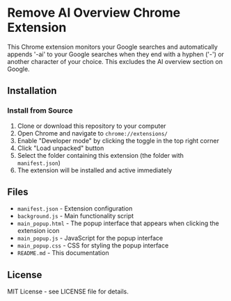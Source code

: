 # Remove AI Overview Chrome Extension

This Chrome extension monitors your Google searches and automatically appends '-ai' to your Google searches when they end with a hyphen ('-') or another character of your choice. This excludes the AI overview section on Google.

## Installation

### Install from Source

1. Clone or download this repository to your computer
2. Open Chrome and navigate to `chrome://extensions/`
3. Enable "Developer mode" by clicking the toggle in the top right corner
4. Click "Load unpacked" button
5. Select the folder containing this extension (the folder with `manifest.json`)
6. The extension will be installed and active immediately

## Files

- `manifest.json` - Extension configuration
- `background.js` - Main functionality script
- `main_popup.html` - The popup interface that appears when clicking the extension icon
- `main_popup.js` - JavaScript for the popup interface
- `main_popup.css` - CSS for styling the popup interface
- `README.md` - This documentation

## License

MIT License - see LICENSE file for details.
